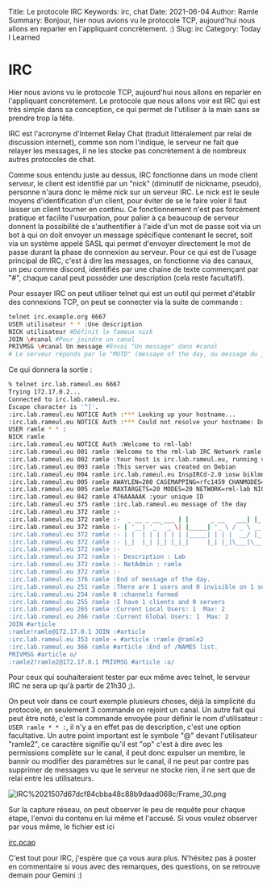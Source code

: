 Title: Le protocole IRC
Keywords: irc, chat
Date: 2021-06-04
Author: Ramle
Summary: Bonjour, hier nous avions vu le protocole TCP, aujourd'hui nous allons en reparler en l'appliquant concrètement. :)
Slug: irc
Category: Today I Learned

# IRC

Hier nous avions vu le protocole TCP, aujourd'hui nous allons en reparler en l'appliquant concrètement. Le protocole que nous allons voir est IRC qui est très simple dans sa conception, ce qui permet de l'utiliser à la main sans se prendre trop la tête.

IRC est l'acronyme d'Internet Relay Chat (traduit littéralement par relai de discussion internet), comme son nom l'indique, le serveur ne fait que relayer les messages, il ne les stocke pas concrètement à de nombreux autres protocoles de chat.

Comme sous entendu juste au dessus, IRC fonctionne dans un mode client serveur, le client est identifié par un "nick" (diminutif de nickname, pseudo), personne n'aura donc le même nick sur un serveur IRC. Le nick est le seule moyens d'identification d'un client, pour éviter de se le faire voler il faut laisser un client tourner en continu. Ce fonctionnement n'est pas forcément pratique et facilite l'usurpation, pour palier à ça beaucoup de serveur donnent la possibilité de s'authentifier à l'aide d'un mot de passe soit via un bot à qui on doit envoyer un message spécifique contenant le secret, soit via un système appelé SASL qui permet d'envoyer directement le mot de passe durant la phase de connexion au serveur. Pour ce qui est de l'usage principal de IRC, c'est à dire les messages, on fonctionne via des canaux, un peu comme discord, identifiés par une chaine de texte commençant par "#", chaque canal peut posséder une description (cela reste facultatif).

Pour essayer IRC on peut utiliser telnet qui est un outil qui permet d'établir des connexions TCP, on peut se connecter via la suite de commande :

```bash
telnet irc.example.org 6667 
USER utilisateur * * :Une description
NICK utilisateur #Définit le fameux nick
JOIN \#canal #Pour joindre un canal
PRIVMSG \#canal Un message #Envoi "Un message" dans #canal
# Le serveur réponds par le "MOTD" (messaye of the day, ou message du jour en français)
```

Ce qui donnera la sortie :

```bash
% telnet irc.lab.rameul.eu 6667
Trying 172.17.0.2...
Connected to irc.lab.rameul.eu.
Escape character is '^]'.
:irc.lab.rameul.eu NOTICE Auth :*** Looking up your hostname...
:irc.lab.rameul.eu NOTICE Auth :*** Could not resolve your hostname: Domain name not found; using your IP address (172.17.0.1) instead.
USER ramle * * :
NICK ramle
:irc.lab.rameul.eu NOTICE Auth :Welcome to rml-lab!
:irc.lab.rameul.eu 001 ramle :Welcome to the rml-lab IRC Network ramle!ramle@172.17.0.1
:irc.lab.rameul.eu 002 ramle :Your host is irc.lab.rameul.eu, running version InspIRCd-2.0
:irc.lab.rameul.eu 003 ramle :This server was created on Debian
:irc.lab.rameul.eu 004 ramle irc.lab.rameul.eu InspIRCd-2.0 iosw biklmnopstv bklov
:irc.lab.rameul.eu 005 ramle AWAYLEN=200 CASEMAPPING=rfc1459 CHANMODES=b,k,l,imnpst CHANNELLEN=64 CHANTYPES=# CHARSET=ascii ELIST=MU FNC KICKLEN=255 MAP MAXBANS=60 MAXCHANNELS=20 MAXPARA=32 :are supported by this server
:irc.lab.rameul.eu 005 ramle MAXTARGETS=20 MODES=20 NETWORK=rml-lab NICKLEN=32 PREFIX=(ov)@+ STATUSMSG=@+ TOPICLEN=307 VBANLIST WALLCHOPS WALLVOICES :are supported by this server
:irc.lab.rameul.eu 042 ramle 476AAAAAK :your unique ID
:irc.lab.rameul.eu 375 ramle :irc.lab.rameul.eu message of the day
:irc.lab.rameul.eu 372 ramle :- 
:irc.lab.rameul.eu 372 ramle :-  _ __ _ __ ___ | |      _ __   ___| |_ 
:irc.lab.rameul.eu 372 ramle :- | '__| '_ ` _ \| |_____| '_ \ / _ \ __|
:irc.lab.rameul.eu 372 ramle :- | |  | | | | | | |_____| | | |  __/ |_ 
:irc.lab.rameul.eu 372 ramle :- |_|  |_| |_| |_|_|     |_| |_|\___|\__|
:irc.lab.rameul.eu 372 ramle :- 
:irc.lab.rameul.eu 372 ramle :- Description : Lab
:irc.lab.rameul.eu 372 ramle :- NetAdmin : ramle
:irc.lab.rameul.eu 372 ramle :- 
:irc.lab.rameul.eu 376 ramle :End of message of the day.
:irc.lab.rameul.eu 251 ramle :There are 1 users and 0 invisible on 1 servers
:irc.lab.rameul.eu 254 ramle 0 :channels formed
:irc.lab.rameul.eu 255 ramle :I have 1 clients and 0 servers
:irc.lab.rameul.eu 265 ramle :Current Local Users: 1  Max: 2
:irc.lab.rameul.eu 266 ramle :Current Global Users: 1  Max: 2
JOIN #article
:ramle!ramle@172.17.0.1 JOIN :#article
:irc.lab.rameul.eu 353 ramle = #article :ramle @ramle2 
:irc.lab.rameul.eu 366 ramle #article :End of /NAMES list.
PRIVMSG #article o/
:ramle2!ramle2@172.17.0.1 PRIVMSG #article :o/
```

Pour ceux qui souhaiteraient tester par eux même avec telnet, le serveur IRC ne sera up qu'à partir de 21h30 ;).

On peut voir dans ce court exemple plusieurs choses, déjà la simplicité du protocole, en seulement 3 commande on rejoint un canal. Un autre fait qui peut être noté, c'est la commande envoyée pour définir le nom d'utilisateur :  `USER ramle * * :`, il n'y a en effet pas de description, c'est une option facultative. Un autre point important est le symbole "@" devant l'utilisateur "ramle2", ce caractère signifie qu'il est "op" c'est à dire avec les permissions complète sur le canal, il peut donc expulser un membre, le bannir ou modifier des paramètres sur le canal, il ne peut par contre pas supprimer de messages vu que le serveur ne stocke rien, il ne sert que de relai entre les utilisateurs.

![IRC%2021507d67dcf84cbba48c88b9daad068c/Frame_30.png](/static/img/irc/Frame_30.png)

Sur la capture réseau, on peut observer le peu de requête pour chaque étape, l'envoi du contenu en lui même et l'accusé. Si vous voulez observer par vous même, le fichier est ici 

[irc.pcap](/static/misc/irc/irc.pcap)

C'est tout pour IRC, j'espère que ça vous aura plus. N'hésitez pas à poster en commentaire si vous avec des remarques, des questions, on se retrouve demain pour Gemini :)
